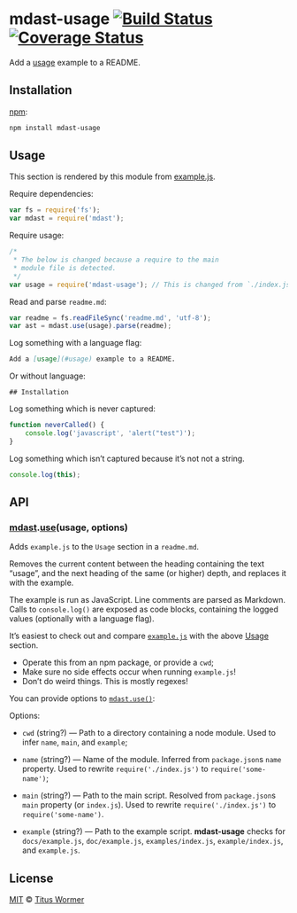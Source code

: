 # mdast-usage [![Build Status](https://img.shields.io/travis/wooorm/mdast-usage.svg?style=flat)](https://travis-ci.org/wooorm/mdast-usage) [![Coverage Status](https://img.shields.io/coveralls/wooorm/mdast-usage.svg?style=flat)](https://coveralls.io/r/wooorm/mdast-usage?branch=master)

Add a [usage](#usage) example to a README.

## Installation

[npm](https://docs.npmjs.com/cli/install):

```bash
npm install mdast-usage
```

<!--lint disable code-block-style-->

## Usage

This section is rendered by this module from [example.js](example.js).

Require dependencies:

```javascript
var fs = require('fs');
var mdast = require('mdast');
```

Require usage:

```javascript
/*
 * The below is changed because a require to the main
 * module file is detected.
 */
var usage = require('mdast-usage'); // This is changed from `./index.js` to `mdast-usage`
```

Read and parse `readme.md`:

```javascript
var readme = fs.readFileSync('readme.md', 'utf-8');
var ast = mdast.use(usage).parse(readme);
```

Log something with a language flag:

```markdown
Add a [usage](#usage) example to a README.
```

Or without language:

    ## Installation

Log something which is never captured:

```javascript
function neverCalled() {
    console.log('javascript', 'alert("test")');
}
```

Log something which isn’t captured because it’s not not a string.

```javascript
console.log(this);
```

## API

<!--lint enable code-block-style-->

### [mdast](https://github.com/wooorm/mdast#api).[use](https://github.com/wooorm/mdast#mdastuseplugin-options)(usage, options)

Adds `example.js` to the `Usage` section in a `readme.md`.

Removes the current content between the heading containing the text “usage”,
and the next heading of the same (or higher) depth, and replaces it with
the example.

The example is run as JavaScript. Line comments are parsed as Markdown.
Calls to `console.log()` are exposed as code blocks, containing the logged
values (optionally with a language flag).

It’s easiest to check out and compare [`example.js`](example.js) with the
above [Usage](#usage) section.

*   Operate this from an npm package, or provide a `cwd`;
*   Make sure no side effects occur when running `example.js`!
*   Don’t do weird things. This is mostly regexes!

You can provide options to [`mdast.use()`](https://github.com/wooorm/mdast#mdastuseplugin-options):

Options:

*   `cwd` (string?) — Path to a directory containing a node module. Used
    to infer `name`, `main`, and `example`;

*   `name` (string?) — Name of the module. Inferred from `package.json`s
    `name` property. Used to rewrite `require('./index.js')` to
    `require('some-name')`;

*   `main` (string?) — Path to the main script. Resolved from `package.json`s
    `main` property (or `index.js`). Used to rewrite `require('./index.js')`
    to `require('some-name')`.

*   `example` (string?) — Path to the example script. **mdast-usage** checks
    for `docs/example.js`, `doc/example.js`, `examples/index.js`,
    `example/index.js`, and `example.js`.

## License

[MIT](LICENSE) © [Titus Wormer](http://wooorm.com)
